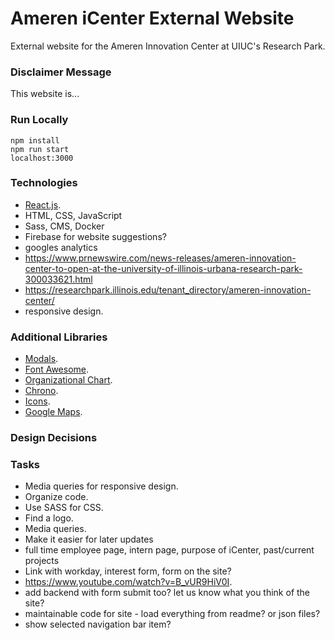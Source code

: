 # Ameren iCenter External Website

External website for the Ameren Innovation Center at UIUC's Research Park.

### Disclaimer Message

This website is...

### Run Locally

```
npm install
npm run start
localhost:3000
```

### Technologies

- [React.js](https://reactjs.org/).
- HTML, CSS, JavaScript
- Sass, CMS, Docker
- Firebase for website suggestions?
- googles analytics
- https://www.prnewswire.com/news-releases/ameren-innovation-center-to-open-at-the-university-of-illinois-urbana-research-park-300033621.html
- https://researchpark.illinois.edu/tenant_directory/ameren-innovation-center/
- responsive design.

### Additional Libraries

- [Modals](https://www.npmjs.com/package/react-modal).
- [Font Awesome](https://fontawesome.com/v5/docs/web/use-with/react).
- [Organizational Chart](https://www.npmjs.com/package/react-organizational-chart).
- [Chrono](https://github.com/prabhuignoto/react-chrono#scrollable).
- [Icons](https://react-icons.github.io/react-icons).
- [Google Maps](https://www.npmjs.com/package/@googlemaps/react-wrapper).

### Design Decisions

### Tasks

- Media queries for responsive design.
- Organize code.
- Use SASS for CSS.
- Find a logo.
- Media queries.
- Make it easier for later updates
- full time employee page, intern page, purpose of iCenter, past/current projects
- Link with workday, interest form, form on the site?
- https://www.youtube.com/watch?v=B_vUR9HiV0I.
- add backend with form submit too? let us know what you think of the site?
- maintainable code for site - load everything from readme? or json files?
- show selected navigation bar item?
